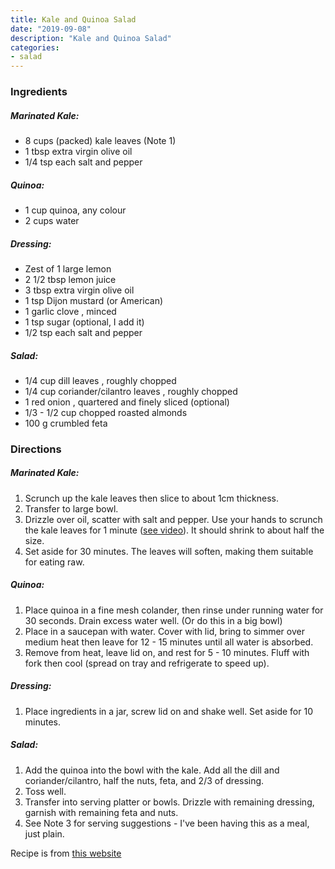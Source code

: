 ```yaml
---
title: Kale and Quinoa Salad
date: "2019-09-08"
description: "Kale and Quinoa Salad"
categories:
- salad
---
```


### Ingredients
##### Marinated Kale:
- 8 cups (packed) kale leaves (Note 1)
- 1 tbsp extra virgin olive oil
- 1/4 tsp each salt and pepper

##### Quinoa:
- 1 cup quinoa, any colour
- 2 cups water

##### Dressing:
- Zest of 1 large lemon
- 2 1/2 tbsp lemon juice
- 3 tbsp extra virgin olive oil
- 1 tsp Dijon mustard (or American)
- 1 garlic clove , minced
- 1 tsp sugar (optional, I add it)
- 1/2 tsp each salt and pepper

##### Salad:
- 1/4 cup dill leaves , roughly chopped
- 1/4 cup coriander/cilantro leaves , roughly chopped
- 1 red onion , quartered and finely sliced (optional)
- 1/3 - 1/2 cup chopped roasted almonds
- 100 g crumbled feta



### Directions
##### Marinated Kale:
1. Scrunch up the kale leaves then slice to about 1cm thickness.
2. Transfer to large bowl.
3. Drizzle over oil, scatter with salt and pepper. Use your hands to scrunch the kale leaves for 1 minute ([see video](https://youtu.be/RZF2Z3ZOJhI?t=31)). It should shrink to about half the size.
4. Set aside for 30 minutes. The leaves will soften, making them suitable for eating raw.

##### Quinoa:
1. Place quinoa in a fine mesh colander, then rinse under running water for 30 seconds. Drain excess water well. (Or do this in a big bowl)
2. Place in a saucepan with water. Cover with lid, bring to simmer over medium heat then leave for 12 - 15 minutes until all water is absorbed.
3. Remove from heat, leave lid on, and rest for 5 - 10 minutes. Fluff with fork then cool (spread on tray and refrigerate to speed up).

##### Dressing:
1. Place ingredients in a jar, screw lid on and shake well. Set aside for 10 minutes.

##### Salad:
1. Add the quinoa into the bowl with the kale. Add all the dill and coriander/cilantro, half the nuts, feta, and 2/3 of dressing.
2. Toss well.
3. Transfer into serving platter or bowls. Drizzle with remaining dressing, garnish with remaining feta and nuts. 
4. See Note 3 for serving suggestions - I've been having this as a meal, just plain.


Recipe is from [this website](https://www.recipetineats.com/kale-and-quinoa-salad/)










